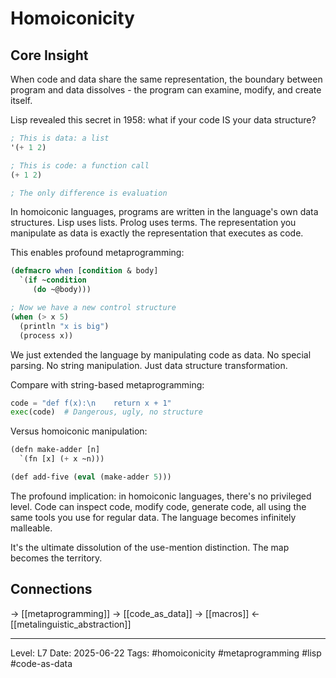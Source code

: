 # Homoiconicity

## Core Insight
When code and data share the same representation, the boundary between program and data dissolves - the program can examine, modify, and create itself.

Lisp revealed this secret in 1958: what if your code IS your data structure?

```lisp
; This is data: a list
'(+ 1 2)

; This is code: a function call
(+ 1 2)

; The only difference is evaluation
```

In homoiconic languages, programs are written in the language's own data structures. Lisp uses lists. Prolog uses terms. The representation you manipulate as data is exactly the representation that executes as code.

This enables profound metaprogramming:

```lisp
(defmacro when [condition & body]
  `(if ~condition
     (do ~@body)))

; Now we have a new control structure
(when (> x 5)
  (println "x is big")
  (process x))
```

We just extended the language by manipulating code as data. No special parsing. No string manipulation. Just data structure transformation.

Compare with string-based metaprogramming:

```python
code = "def f(x):\n    return x + 1"
exec(code)  # Dangerous, ugly, no structure
```

Versus homoiconic manipulation:

```lisp
(defn make-adder [n]
  `(fn [x] (+ x ~n)))

(def add-five (eval (make-adder 5)))
```

The profound implication: in homoiconic languages, there's no privileged level. Code can inspect code, modify code, generate code, all using the same tools you use for regular data. The language becomes infinitely malleable.

It's the ultimate dissolution of the use-mention distinction. The map becomes the territory.

## Connections
→ [[metaprogramming]]
→ [[code_as_data]]
→ [[macros]]
← [[metalinguistic_abstraction]]

---
Level: L7
Date: 2025-06-22
Tags: #homoiconicity #metaprogramming #lisp #code-as-data